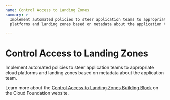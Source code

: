 ```yaml
---
name: Control Access to Landing Zones
summary: >-
  Implement automated policies to steer application teams to appropriate cloud
  platforms and landing zones based on metadata about the application team.

---
```


# Control Access to Landing Zones

Implement automated policies to steer application teams to appropriate cloud platforms and landing zones based on metadata about the application team.

Learn more about the [Control Access to Landing Zones Building Block](https://cloudfoundation.org/maturity-model/security-and-compliance/control-access-to-landing-zones.html) on the Cloud Foundation website.
